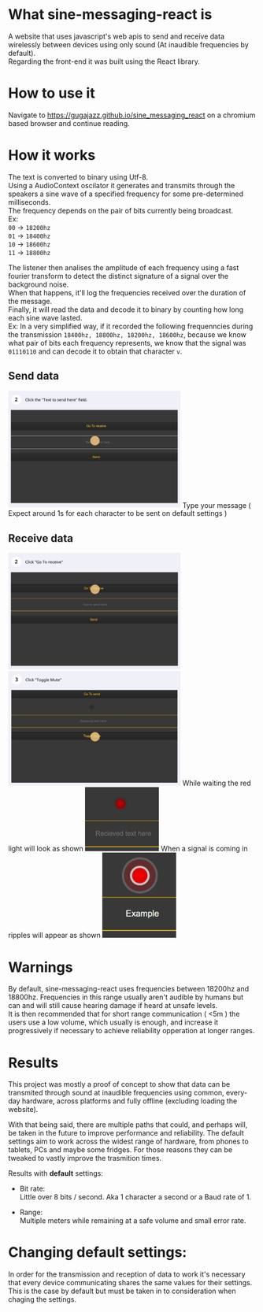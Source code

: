 
# What sine-messaging-react is
A website that uses javascript's web apis to send and receive data wirelessly between devices using only sound (At inaudible frequencies by default).\
Regarding the front-end it was built using the React library.

# How to use it
Navigate to https://gugajazz.github.io/sine_messaging_react on a chromium based browser and continue reading.

# How it works
The text is converted to binary using Utf-8.\
Using a AudioContext oscilator it generates and transmits through the speakers a sine wave of a specified frequency for some pre-determined milliseconds.\
The frequency depends on the pair of bits currently being broadcast.\
Ex:\
`00` -> ``18200hz``\
`01` -> ``18400hz``\
`10` -> ``18600hz``\
`11` -> ``18800hz``

The listener then analises the amplitude of each frequency using a fast fourier transform to detect the distinct signature of a signal over the background noise.\
When that happens, it'll log the frequencies received over the duration of the message.\
Finally, it will read the data and decode it to binary by counting how long each sine wave lasted.\
Ex: In a very simplified way, if it recorded the following frequenncies during the transmission `18400hz, 18800hz, 18200hz, 18600hz`, because we know what pair of bits each 
frequency represents, we know that the signal was `01110110` and can decode it to obtain that character `v`.

## Send data
<img src="imgs/send1.png" width="350">
Type your message ( Expect around 1s for each character to be sent on default settings )

## Receive data
<img src="imgs/receive1.png" width="350">
<img src="imgs/receive2.png" width="350">
While waiting the red light will look as shown <img src="imgs/receive3.png" width="150">
When a signal is coming in ripples will appear as shown <img src="imgs/receive4.png" width="150">

# Warnings
By default, sine-messaging-react uses frequencies between 18200hz and 18800hz. Frequencies in this range usually aren't audible by humans but can and will still cause hearing damage if heard at unsafe levels.\
It is then recommended  that for short range communication ( <5m ) the users use a low volume, which usually is enough, and increase it progressively if necessary to achieve reliability opperation at longer ranges.

# Results
This project was mostly a proof of concept to show that data can be transmited through sound at inaudible frequencies using common, every-day hardware, across platforms and fully offline (excluding loading the website).

With that being said, there are multiple paths that could, and perhaps will, be taken in the future to improve performance and reliability.
The default settings aim to work across the widest range of hardware, from phones to tablets, PCs and maybe some fridges. For those reasons they can be tweaked to vastly improve the trasmition times. 

Results with **default** settings:

- Bit rate:\
Little over 8 bits / second. Aka 1 character a second or a Baud rate of 1. 


- Range:\
Multiple meters while remaining at a safe volume and small error rate.


# Changing default settings:
In order for the transmission and reception of data to work it's necessary that every device communicating shares the same values for their settings.\
This is the case by default but must be taken in to consideration when chaging the settings. 

